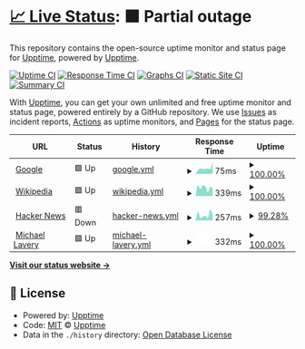 # [📈 Live Status](https://demo.upptime.js.org): <!--live status--> **🟧 Partial outage**

This repository contains the open-source uptime monitor and status page for [Upptime](https://upptime.js.org), powered by [Upptime](https://github.com/upptime/upptime).

[![Uptime CI](https://github.com/upptime/upptime/workflows/Uptime%20CI/badge.svg)](https://github.com/upptime/upptime/actions?query=workflow%3A%22Uptime+CI%22)
[![Response Time CI](https://github.com/upptime/upptime/workflows/Response%20Time%20CI/badge.svg)](https://github.com/upptime/upptime/actions?query=workflow%3A%22Response+Time+CI%22)
[![Graphs CI](https://github.com/upptime/upptime/workflows/Graphs%20CI/badge.svg)](https://github.com/upptime/upptime/actions?query=workflow%3A%22Graphs+CI%22)
[![Static Site CI](https://github.com/upptime/upptime/workflows/Static%20Site%20CI/badge.svg)](https://github.com/upptime/upptime/actions?query=workflow%3A%22Static+Site+CI%22)
[![Summary CI](https://github.com/upptime/upptime/workflows/Summary%20CI/badge.svg)](https://github.com/upptime/upptime/actions?query=workflow%3A%22Summary+CI%22)

With [Upptime](https://upptime.js.org), you can get your own unlimited and free uptime monitor and status page, powered entirely by a GitHub repository. We use [Issues](https://github.com/upptime/upptime/issues) as incident reports, [Actions](https://github.com/upptime/upptime/actions) as uptime monitors, and [Pages](https://demo.upptime.js.org) for the status page.

<!--start: status pages-->
<!-- This summary is generated by Upptime (https://github.com/upptime/upptime) -->
<!-- Do not edit this manually, your changes will be overwritten -->
<!-- prettier-ignore -->
| URL | Status | History | Response Time | Uptime |
| --- | ------ | ------- | ------------- | ------ |
| <img alt="" src="https://favicons.githubusercontent.com/www.google.com" height="13"> [Google](https://www.google.com) | 🟩 Up | [google.yml](https://github.com/michaellavery/heuristics/commits/HEAD/history/google.yml) | <details><summary><img alt="Response time graph" src="./graphs/google/response-time-week.png" height="20"> 75ms</summary><br><a href="https://demo.upptime.js.org/history/google"><img alt="Response time 72" src="https://img.shields.io/endpoint?url=https%3A%2F%2Fraw.githubusercontent.com%2Fmichaellavery%2Fheuristics%2FHEAD%2Fapi%2Fgoogle%2Fresponse-time.json"></a><br><a href="https://demo.upptime.js.org/history/google"><img alt="24-hour response time 75" src="https://img.shields.io/endpoint?url=https%3A%2F%2Fraw.githubusercontent.com%2Fmichaellavery%2Fheuristics%2FHEAD%2Fapi%2Fgoogle%2Fresponse-time-day.json"></a><br><a href="https://demo.upptime.js.org/history/google"><img alt="7-day response time 75" src="https://img.shields.io/endpoint?url=https%3A%2F%2Fraw.githubusercontent.com%2Fmichaellavery%2Fheuristics%2FHEAD%2Fapi%2Fgoogle%2Fresponse-time-week.json"></a><br><a href="https://demo.upptime.js.org/history/google"><img alt="30-day response time 80" src="https://img.shields.io/endpoint?url=https%3A%2F%2Fraw.githubusercontent.com%2Fmichaellavery%2Fheuristics%2FHEAD%2Fapi%2Fgoogle%2Fresponse-time-month.json"></a><br><a href="https://demo.upptime.js.org/history/google"><img alt="1-year response time 72" src="https://img.shields.io/endpoint?url=https%3A%2F%2Fraw.githubusercontent.com%2Fmichaellavery%2Fheuristics%2FHEAD%2Fapi%2Fgoogle%2Fresponse-time-year.json"></a></details> | <details><summary><a href="https://demo.upptime.js.org/history/google">100.00%</a></summary><a href="https://demo.upptime.js.org/history/google"><img alt="All-time uptime 100.00%" src="https://img.shields.io/endpoint?url=https%3A%2F%2Fraw.githubusercontent.com%2Fmichaellavery%2Fheuristics%2FHEAD%2Fapi%2Fgoogle%2Fuptime.json"></a><br><a href="https://demo.upptime.js.org/history/google"><img alt="24-hour uptime 100.00%" src="https://img.shields.io/endpoint?url=https%3A%2F%2Fraw.githubusercontent.com%2Fmichaellavery%2Fheuristics%2FHEAD%2Fapi%2Fgoogle%2Fuptime-day.json"></a><br><a href="https://demo.upptime.js.org/history/google"><img alt="7-day uptime 100.00%" src="https://img.shields.io/endpoint?url=https%3A%2F%2Fraw.githubusercontent.com%2Fmichaellavery%2Fheuristics%2FHEAD%2Fapi%2Fgoogle%2Fuptime-week.json"></a><br><a href="https://demo.upptime.js.org/history/google"><img alt="30-day uptime 100.00%" src="https://img.shields.io/endpoint?url=https%3A%2F%2Fraw.githubusercontent.com%2Fmichaellavery%2Fheuristics%2FHEAD%2Fapi%2Fgoogle%2Fuptime-month.json"></a><br><a href="https://demo.upptime.js.org/history/google"><img alt="1-year uptime 100.00%" src="https://img.shields.io/endpoint?url=https%3A%2F%2Fraw.githubusercontent.com%2Fmichaellavery%2Fheuristics%2FHEAD%2Fapi%2Fgoogle%2Fuptime-year.json"></a></details>
| <img alt="" src="https://favicons.githubusercontent.com/en.wikipedia.org" height="13"> [Wikipedia](https://en.wikipedia.org) | 🟩 Up | [wikipedia.yml](https://github.com/michaellavery/heuristics/commits/HEAD/history/wikipedia.yml) | <details><summary><img alt="Response time graph" src="./graphs/wikipedia/response-time-week.png" height="20"> 339ms</summary><br><a href="https://demo.upptime.js.org/history/wikipedia"><img alt="Response time 217" src="https://img.shields.io/endpoint?url=https%3A%2F%2Fraw.githubusercontent.com%2Fmichaellavery%2Fheuristics%2FHEAD%2Fapi%2Fwikipedia%2Fresponse-time.json"></a><br><a href="https://demo.upptime.js.org/history/wikipedia"><img alt="24-hour response time 146" src="https://img.shields.io/endpoint?url=https%3A%2F%2Fraw.githubusercontent.com%2Fmichaellavery%2Fheuristics%2FHEAD%2Fapi%2Fwikipedia%2Fresponse-time-day.json"></a><br><a href="https://demo.upptime.js.org/history/wikipedia"><img alt="7-day response time 339" src="https://img.shields.io/endpoint?url=https%3A%2F%2Fraw.githubusercontent.com%2Fmichaellavery%2Fheuristics%2FHEAD%2Fapi%2Fwikipedia%2Fresponse-time-week.json"></a><br><a href="https://demo.upptime.js.org/history/wikipedia"><img alt="30-day response time 246" src="https://img.shields.io/endpoint?url=https%3A%2F%2Fraw.githubusercontent.com%2Fmichaellavery%2Fheuristics%2FHEAD%2Fapi%2Fwikipedia%2Fresponse-time-month.json"></a><br><a href="https://demo.upptime.js.org/history/wikipedia"><img alt="1-year response time 217" src="https://img.shields.io/endpoint?url=https%3A%2F%2Fraw.githubusercontent.com%2Fmichaellavery%2Fheuristics%2FHEAD%2Fapi%2Fwikipedia%2Fresponse-time-year.json"></a></details> | <details><summary><a href="https://demo.upptime.js.org/history/wikipedia">100.00%</a></summary><a href="https://demo.upptime.js.org/history/wikipedia"><img alt="All-time uptime 99.99%" src="https://img.shields.io/endpoint?url=https%3A%2F%2Fraw.githubusercontent.com%2Fmichaellavery%2Fheuristics%2FHEAD%2Fapi%2Fwikipedia%2Fuptime.json"></a><br><a href="https://demo.upptime.js.org/history/wikipedia"><img alt="24-hour uptime 100.00%" src="https://img.shields.io/endpoint?url=https%3A%2F%2Fraw.githubusercontent.com%2Fmichaellavery%2Fheuristics%2FHEAD%2Fapi%2Fwikipedia%2Fuptime-day.json"></a><br><a href="https://demo.upptime.js.org/history/wikipedia"><img alt="7-day uptime 100.00%" src="https://img.shields.io/endpoint?url=https%3A%2F%2Fraw.githubusercontent.com%2Fmichaellavery%2Fheuristics%2FHEAD%2Fapi%2Fwikipedia%2Fuptime-week.json"></a><br><a href="https://demo.upptime.js.org/history/wikipedia"><img alt="30-day uptime 99.91%" src="https://img.shields.io/endpoint?url=https%3A%2F%2Fraw.githubusercontent.com%2Fmichaellavery%2Fheuristics%2FHEAD%2Fapi%2Fwikipedia%2Fuptime-month.json"></a><br><a href="https://demo.upptime.js.org/history/wikipedia"><img alt="1-year uptime 99.99%" src="https://img.shields.io/endpoint?url=https%3A%2F%2Fraw.githubusercontent.com%2Fmichaellavery%2Fheuristics%2FHEAD%2Fapi%2Fwikipedia%2Fuptime-year.json"></a></details>
| <img alt="" src="https://favicons.githubusercontent.com/news.ycombinator.com" height="13"> [Hacker News](https://news.ycombinator.com) | 🟥 Down | [hacker-news.yml](https://github.com/michaellavery/heuristics/commits/HEAD/history/hacker-news.yml) | <details><summary><img alt="Response time graph" src="./graphs/hacker-news/response-time-week.png" height="20"> 257ms</summary><br><a href="https://demo.upptime.js.org/history/hacker-news"><img alt="Response time 299" src="https://img.shields.io/endpoint?url=https%3A%2F%2Fraw.githubusercontent.com%2Fmichaellavery%2Fheuristics%2FHEAD%2Fapi%2Fhacker-news%2Fresponse-time.json"></a><br><a href="https://demo.upptime.js.org/history/hacker-news"><img alt="24-hour response time 268" src="https://img.shields.io/endpoint?url=https%3A%2F%2Fraw.githubusercontent.com%2Fmichaellavery%2Fheuristics%2FHEAD%2Fapi%2Fhacker-news%2Fresponse-time-day.json"></a><br><a href="https://demo.upptime.js.org/history/hacker-news"><img alt="7-day response time 257" src="https://img.shields.io/endpoint?url=https%3A%2F%2Fraw.githubusercontent.com%2Fmichaellavery%2Fheuristics%2FHEAD%2Fapi%2Fhacker-news%2Fresponse-time-week.json"></a><br><a href="https://demo.upptime.js.org/history/hacker-news"><img alt="30-day response time 286" src="https://img.shields.io/endpoint?url=https%3A%2F%2Fraw.githubusercontent.com%2Fmichaellavery%2Fheuristics%2FHEAD%2Fapi%2Fhacker-news%2Fresponse-time-month.json"></a><br><a href="https://demo.upptime.js.org/history/hacker-news"><img alt="1-year response time 299" src="https://img.shields.io/endpoint?url=https%3A%2F%2Fraw.githubusercontent.com%2Fmichaellavery%2Fheuristics%2FHEAD%2Fapi%2Fhacker-news%2Fresponse-time-year.json"></a></details> | <details><summary><a href="https://demo.upptime.js.org/history/hacker-news">99.28%</a></summary><a href="https://demo.upptime.js.org/history/hacker-news"><img alt="All-time uptime 99.99%" src="https://img.shields.io/endpoint?url=https%3A%2F%2Fraw.githubusercontent.com%2Fmichaellavery%2Fheuristics%2FHEAD%2Fapi%2Fhacker-news%2Fuptime.json"></a><br><a href="https://demo.upptime.js.org/history/hacker-news"><img alt="24-hour uptime 94.94%" src="https://img.shields.io/endpoint?url=https%3A%2F%2Fraw.githubusercontent.com%2Fmichaellavery%2Fheuristics%2FHEAD%2Fapi%2Fhacker-news%2Fuptime-day.json"></a><br><a href="https://demo.upptime.js.org/history/hacker-news"><img alt="7-day uptime 99.28%" src="https://img.shields.io/endpoint?url=https%3A%2F%2Fraw.githubusercontent.com%2Fmichaellavery%2Fheuristics%2FHEAD%2Fapi%2Fhacker-news%2Fuptime-week.json"></a><br><a href="https://demo.upptime.js.org/history/hacker-news"><img alt="30-day uptime 99.83%" src="https://img.shields.io/endpoint?url=https%3A%2F%2Fraw.githubusercontent.com%2Fmichaellavery%2Fheuristics%2FHEAD%2Fapi%2Fhacker-news%2Fuptime-month.json"></a><br><a href="https://demo.upptime.js.org/history/hacker-news"><img alt="1-year uptime 99.98%" src="https://img.shields.io/endpoint?url=https%3A%2F%2Fraw.githubusercontent.com%2Fmichaellavery%2Fheuristics%2FHEAD%2Fapi%2Fhacker-news%2Fuptime-year.json"></a></details>
| <img alt="" src="https://favicons.githubusercontent.com/www.michaellavery.com" height="13"> [Michael Lavery](https://www.michaellavery.com) | 🟩 Up | [michael-lavery.yml](https://github.com/michaellavery/heuristics/commits/HEAD/history/michael-lavery.yml) | <details><summary><img alt="Response time graph" src="./graphs/michael-lavery/response-time-week.png" height="20"> 332ms</summary><br><a href="https://demo.upptime.js.org/history/michael-lavery"><img alt="Response time 296" src="https://img.shields.io/endpoint?url=https%3A%2F%2Fraw.githubusercontent.com%2Fmichaellavery%2Fheuristics%2FHEAD%2Fapi%2Fmichael-lavery%2Fresponse-time.json"></a><br><a href="https://demo.upptime.js.org/history/michael-lavery"><img alt="24-hour response time 456" src="https://img.shields.io/endpoint?url=https%3A%2F%2Fraw.githubusercontent.com%2Fmichaellavery%2Fheuristics%2FHEAD%2Fapi%2Fmichael-lavery%2Fresponse-time-day.json"></a><br><a href="https://demo.upptime.js.org/history/michael-lavery"><img alt="7-day response time 332" src="https://img.shields.io/endpoint?url=https%3A%2F%2Fraw.githubusercontent.com%2Fmichaellavery%2Fheuristics%2FHEAD%2Fapi%2Fmichael-lavery%2Fresponse-time-week.json"></a><br><a href="https://demo.upptime.js.org/history/michael-lavery"><img alt="30-day response time 338" src="https://img.shields.io/endpoint?url=https%3A%2F%2Fraw.githubusercontent.com%2Fmichaellavery%2Fheuristics%2FHEAD%2Fapi%2Fmichael-lavery%2Fresponse-time-month.json"></a><br><a href="https://demo.upptime.js.org/history/michael-lavery"><img alt="1-year response time 296" src="https://img.shields.io/endpoint?url=https%3A%2F%2Fraw.githubusercontent.com%2Fmichaellavery%2Fheuristics%2FHEAD%2Fapi%2Fmichael-lavery%2Fresponse-time-year.json"></a></details> | <details><summary><a href="https://demo.upptime.js.org/history/michael-lavery">100.00%</a></summary><a href="https://demo.upptime.js.org/history/michael-lavery"><img alt="All-time uptime 97.91%" src="https://img.shields.io/endpoint?url=https%3A%2F%2Fraw.githubusercontent.com%2Fmichaellavery%2Fheuristics%2FHEAD%2Fapi%2Fmichael-lavery%2Fuptime.json"></a><br><a href="https://demo.upptime.js.org/history/michael-lavery"><img alt="24-hour uptime 100.00%" src="https://img.shields.io/endpoint?url=https%3A%2F%2Fraw.githubusercontent.com%2Fmichaellavery%2Fheuristics%2FHEAD%2Fapi%2Fmichael-lavery%2Fuptime-day.json"></a><br><a href="https://demo.upptime.js.org/history/michael-lavery"><img alt="7-day uptime 100.00%" src="https://img.shields.io/endpoint?url=https%3A%2F%2Fraw.githubusercontent.com%2Fmichaellavery%2Fheuristics%2FHEAD%2Fapi%2Fmichael-lavery%2Fuptime-week.json"></a><br><a href="https://demo.upptime.js.org/history/michael-lavery"><img alt="30-day uptime 97.69%" src="https://img.shields.io/endpoint?url=https%3A%2F%2Fraw.githubusercontent.com%2Fmichaellavery%2Fheuristics%2FHEAD%2Fapi%2Fmichael-lavery%2Fuptime-month.json"></a><br><a href="https://demo.upptime.js.org/history/michael-lavery"><img alt="1-year uptime 97.91%" src="https://img.shields.io/endpoint?url=https%3A%2F%2Fraw.githubusercontent.com%2Fmichaellavery%2Fheuristics%2FHEAD%2Fapi%2Fmichael-lavery%2Fuptime-year.json"></a></details>

<!--end: status pages-->

[**Visit our status website →**](https://demo.upptime.js.org)

## 📄 License

- Powered by: [Upptime](https://github.com/upptime/upptime)
- Code: [MIT](./LICENSE) © [Upptime](https://upptime.js.org)
- Data in the `./history` directory: [Open Database License](https://opendatacommons.org/licenses/odbl/1-0/)
